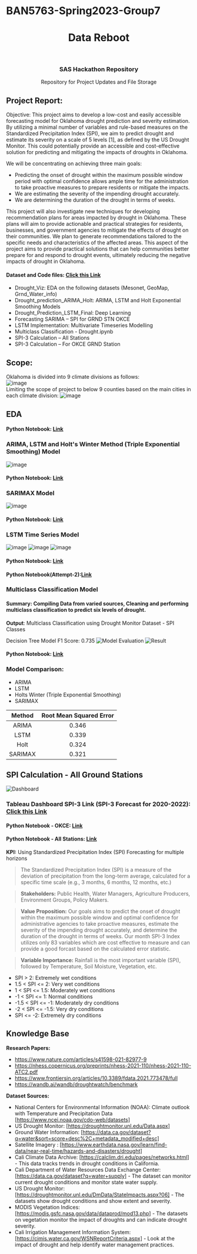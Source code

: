 # BAN5763-Spring2023-Group7

<p align="center">
  <h1 align="center">Data Reboot</h1></p>

<!-- PROJECT LOGO -->
<br />
<div align="center">
<!--   <a href="https://github.com/osu-msba/ban5763-spring2023-group7/blob/main/Resource/Comp%20Logo.JPG">
    <img src="Resource/Comp%20Logo.JPG" alt="Logo" width="700" height="180"> -->
  </a>

  <h3 align="center">SAS Hackathon Repository</h3>

  <p align="center">
    Repository for Project Updates and File Storage 
  </p>
</div>

## Project Report: 
Objective: This project aims to develop a low-cost and easily accessible forecasting model for Oklahoma drought prediction and severity estimation. By utilizing a minimal number of variables and rule-based measures on the Standardized Precipitation Index (SPI), we aim to predict drought and estimate its severity on a scale of 5 levels [1], as defined by the US Drought Monitor. This could potentially provide an accessible and cost-effective solution for predicting and mitigating the impacts of droughts in Oklahoma. 

We will be concentrating on achieving three main goals: 
* Predicting the onset of drought within the maximum possible window period with optimal confidence allows ample time for the administration to take proactive measures to prepare residents or mitigate the impacts. 
* We are estimating the severity of the impending drought accurately. 
* We are determining the duration of the drought in terms of weeks. 

This project will also investigate new techniques for developing recommendation plans for areas impacted by drought in Oklahoma. These plans will aim to provide actionable and practical strategies for residents, businesses, and government agencies to mitigate the effects of drought on their communities. We plan to generate recommendations tailored to the specific needs and characteristics of the affected areas. This aspect of the project aims to provide practical solutions that can help communities better prepare for and respond to drought events, ultimately reducing the negative impacts of drought in Oklahoma. 

#### Dataset and Code files: [Click this Link](https://github.com/mihir1493/Oklahoma-Drought-Prediction/tree/main/Submission)
* Drought_Viz: EDA on the following datasets (Mesonet, GeoMap, Grnd_Water_info) 
* Drought_prediction_ARIMA_Holt: ARIMA, LSTM and Holt Exponential Smoothing Models   
* Drought_Prediction_LSTM_Final: Deep Learning  
* Forecasting SARIMA – SPI for GRND STN OKCE 
* LSTM Implementation: Multivariate Timeseries Modelling  
* Multiclass Classification - Drought.ipynb  
* SPI-3 Calculation – All Stations 
* SPI-3 Calculation – For OKCE GRND Station 

## Scope:
Oklahoma is divided into 9 climate divisions as follows: </br>
![image](https://user-images.githubusercontent.com/89164485/229381076-040a8580-6a31-4109-b57a-fb9e01e9158a.png) </br>
Limiting the scope of project to below 9 counties based on the main cities in each climate division:
![image](https://user-images.githubusercontent.com/89164485/229381168-c0cd74f1-b0f6-4d04-a5c7-f87e17a9809c.png)

## EDA
#### Python Notebook: [Link](https://github.com/mihir1493/Oklahoma-Drought-Prediction/blob/main/Submission/drought_Viz.ipynb)

### ARIMA, LSTM and Holt's Winter Method (Triple Exponential Smoothing) Model
![image](https://github.com/mihir1493/Oklahoma-Drought-Prediction/blob/main/Notebooks/prediction%209%20April.PNG)

#### Python Notebook: [Link](https://github.com/mihir1493/Oklahoma-Drought-Prediction/blob/main/Submission/Drought_prediction_ARIMA_Holt.ipynb)

### SARIMAX Model
![image](https://github.com/mihir1493/Oklahoma-Drought-Prediction/blob/main/Submission/SARIMAX.png)

#### Python Notebook: [Link](https://github.com/mihir1493/Oklahoma-Drought-Prediction/blob/main/Submission/Forecasting%20SARIMA%20-%20SPI%20for%20GRND%20STN%20OKCE.ipynb)

### LSTM Time Series Model 
![image](https://github.com/mihir1493/Oklahoma-Drought-Prediction/blob/main/Notebooks/download%20(1).png)
![image](https://github.com/mihir1493/Oklahoma-Drought-Prediction/blob/main/Notebooks/download.png)
![image](https://github.com/mihir1493/Oklahoma-Drought-Prediction/blob/main/Notebooks/forecasting.png)

#### Python Notebook: [Link](https://github.com/mihir1493/Oklahoma-Drought-Prediction/blob/main/Submission/drought_Prediction_LSTM_Final.ipynb)

#### Python Notebook(Attempt-2):[Link](https://github.com/mihir1493/Oklahoma-Drought-Prediction/blob/main/Submission/LSTM%20Implementation.ipynb)

### Multiclass Classification Model 
#### Summary: Compiling Data from varied sources, Cleaning and performing multiclass classification to predict six levels of drought.

**Output**: Multiclass Classification using Drought Monitor Dataset - SPI Classes 

Decision Tree Model F1 Score: 0.735
![Model Evaluation](https://github.com/mihir1493/Oklahoma-Drought-Prediction/blob/main/Notebooks/Result1.PNG)
![Result](https://github.com/mihir1493/Oklahoma-Drought-Prediction/blob/main/Notebooks/Result2.PNG)

#### Python Notebook: [Link](https://github.com/mihir1493/Oklahoma-Drought-Prediction/blob/main/Submission/Multiclass%20Classification%20-%20Drought.ipynb)

### Model Comparison:
* ARIMA
* LSTM
* Holts Winter (Triple Exponential Smoothing)
* SARIMAX

| **Method** | **Root Mean Squared Error** |
|:----------:|:---------------------------:|
| ARIMA      | 0.346                       |
| LSTM       | 0.339                       |
| Holt       | 0.324                       |
| SARIMAX    | 0.321                       |

## SPI Calculation - All Ground Stations 

![Dashboard](https://github.com/mihir1493/Oklahoma-Drought-Prediction/blob/main/Submission/Dashboard.JPG)
### Tableau Dashboard SPI-3 Link (SPI-3 Forecast for 2020-2022): [Click this Link](https://tinyurl.com/datareboot)

#### Python Notebook - OKCE: [Link](https://github.com/mihir1493/Oklahoma-Drought-Prediction/blob/main/Submission/SPI-3%20Calculation.ipynb)
#### Python Notebook - All Stations: [Link](https://github.com/mihir1493/Oklahoma-Drought-Prediction/blob/main/Submission/SPI-3%20Calculation%20-%20All%20Stations.ipynb)

**KPI:** Using Standardized Precipitation Index (SPI) Forecasting for multiple horizons   
> The Standardized Precipitation Index (SPI) is a measure of the deviation of precipitation from the long-term average, calculated for a specific time scale (e.g., 3 months, 6 months, 12 months, etc.)

> **Stakeholders:** Public Health, Water Managers, Agriculture Producers, Environment Groups, Policy Makers. 

> **Value Proposition:** Our goals aims to predict the onset of drought within the maximum possible window and optimal confidence for administrative agencies to take proactive measures, estimate the severity of the impending drought accurately, and determine the duration of the drought in terms of weeks. Our month SPI-3 Index utilizes only 83 variables which are cost effective to measure and can provide a good forcast based on the calculated error statistic.  

> **Variable Importance:** Rainfall is the most important variable (SPI), followed by Temperature, Soil Moisture, Vegetation, etc.  

* SPI > 2: Extremely wet conditions
* 1.5 < SPI <= 2: Very wet conditions
* 1 < SPI <= 1.5: Moderately wet conditions
* -1 < SPI <= 1: Normal conditions
* -1.5 < SPI <= -1: Moderately dry conditions
* -2 < SPI <= -1.5: Very dry conditions
* SPI <= -2: Extremely dry conditions

## Knowledge Base
**Research Papers:**
* https://www.nature.com/articles/s41598-021-82977-9
* https://nhess.copernicus.org/preprints/nhess-2021-110/nhess-2021-110-ATC2.pdf
* https://www.frontiersin.org/articles/10.3389/fdata.2021.773478/full
* https://wandb.ai/wandb/droughtwatch/benchmark

**Dataset Sources:** 
* National Centers for Environmental Information (NOAA): Climate outlook with Temperature and Precipitation Data [https://www.ncei.noaa.gov/cdo-web/datasets]
* US Drought Monitor: [https://droughtmonitor.unl.edu/Data.aspx]
* Ground Water Information: [https://data.ca.gov/dataset?q=water&sort=score+desc%2C+metadata_modified+desc]
* Satellite Imagery : [https://www.earthdata.nasa.gov/learn/find-data/near-real-time/hazards-and-disasters/drought]
* Cali Climate Data Archive: [https://calclim.dri.edu/pages/networks.html] - This data tracks trends in drought conditions in California.
* Cali Department of Water Resources Data Exchange Center: [https://data.ca.gov/dataset?q=water+supply] - The dataset can monitor current drought conditions and monitor state water supply.
* US Drought Monitor: [https://droughtmonitor.unl.edu/DmData/StateImpacts.aspx?06] - The datasets show drought conditions and show extent and severity.
* MODIS Vegetation Indices: [https://modis.gsfc.nasa.gov/data/dataprod/mod13.php] - The datasets on vegetation monitor the impact of droughts and can indicate drought severity.
* Cali Irrigation Management Information System: [https://cimis.water.ca.gov/WSNReportCriteria.aspx] - Look at the impact of drought and help identify water management practices.

